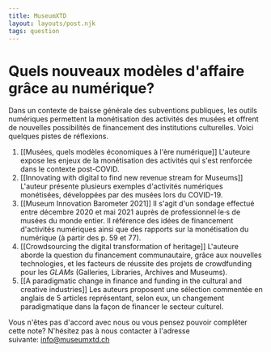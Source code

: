 ```yaml
---
title: MuseumXTD
layout: layouts/post.njk
tags: question
---
```

# **Quels nouveaux modèles d'affaire grâce au numérique?**
Dans un contexte de baisse générale des subventions publiques, les outils numériques permettent la monétisation des activités des musées et offrent de nouvelles possibilités de financement des institutions culturelles. Voici quelques pistes de réflexions. 

1. [[Musées, quels modèles économiques à l'ère numérique]]
   L'auteure expose les enjeux de la monétisation des activités qui s'est renforcée dans le contexte post-COVID. 
2. [[Innovating with digital to find new revenue stream for Museums]]    
   L'auteur présente plusieurs exemples d'activités numériques monétisées, développées par des musées lors du COVID-19.    
3. [[Museum Innovation Barometer 2021]]
   Il s'agit d'un sondage effectué entre décembre 2020 et mai 2021 auprès de professionnel·le·s de musées du monde entier. Il référence des idées de financement d'activités numériques ainsi que des rapports sur la monétisation du numérique (à partir des p. 59 et 77). 
4. [[Crowdsourcing the digital transformation of heritage]]
   L'auteure aborde la question du financement communautaire, grâce aux nouvelles technologies, et les facteurs de réussite des projets de crowdfunding pour les *GLAMs* (Galleries, Libraries, Archives and Museums).    
5. [[A paradigmatic change in finance and funding in the cultural and creative industries]]
   Les auteurs proposent une sélection commentée en anglais de 5 articles représentant, selon eux, un changement paradigmatique dans la façon de financer le secteur culturel. 


 
Vous n'êtes pas d'accord avec nous ou vous pensez pouvoir compléter cette note? N'hésitez pas à nous contacter à l'adresse suivante: [info@museumxtd.ch](mailto:info@museumxtd.ch)
